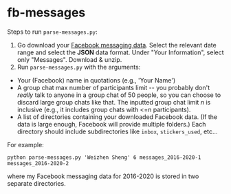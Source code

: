 # fb-messages

Steps to run `parse-messages.py`:
1. Go download your [Facebook messaging data](http://facebook.com/dyi). Select the relevant date range and select the **JSON** data format. Under "Your Information", select only "Messages". Download & unzip.
2. Run `parse-messages.py` with the arguments:
  - Your (Facebook) name in quotations (e.g., 'Your Name')
  - A group chat max number of participants limit -- you probably don't *really* talk to anyone in a group chat of 50 people, so you can choose to discard large group chats like that. The inputted group chat limit *n* is inclusive (e.g., it includes group chats with <=n participants).
  - A list of directories containing your downloaded Facebook data. (If the data is large enough, Facebook will provide multiple folders.) Each directory should include subdirectories like `inbox`, `stickers_used`, etc...
  
  For example:
  ```
  python parse-messages.py 'Weizhen Sheng' 6 messages_2016-2020-1 messages_2016-2020-2
  ```
  
  where my Facebook messaging data for 2016-2020 is stored in two separate directories.
